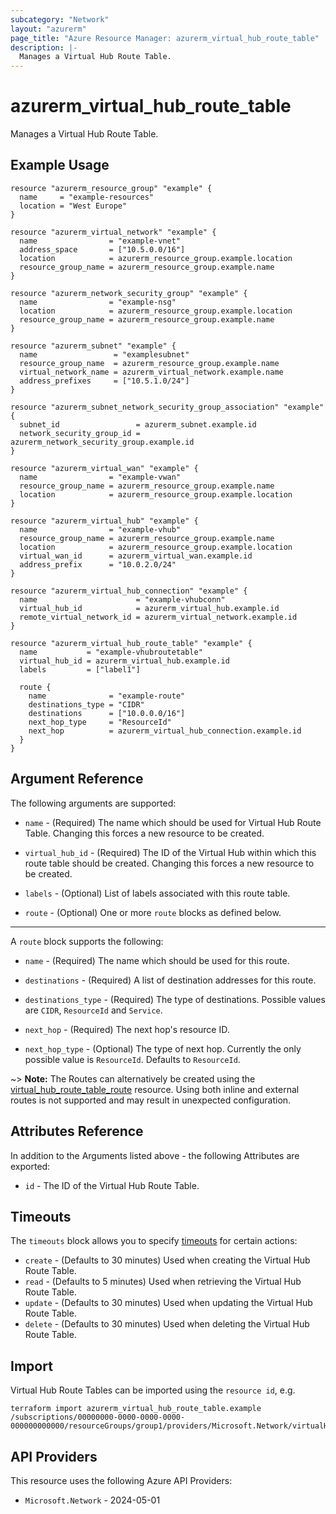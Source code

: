 ```yaml
---
subcategory: "Network"
layout: "azurerm"
page_title: "Azure Resource Manager: azurerm_virtual_hub_route_table"
description: |-
  Manages a Virtual Hub Route Table.
---
```


# azurerm_virtual_hub_route_table

Manages a Virtual Hub Route Table.

## Example Usage

```hcl
resource "azurerm_resource_group" "example" {
  name     = "example-resources"
  location = "West Europe"
}

resource "azurerm_virtual_network" "example" {
  name                = "example-vnet"
  address_space       = ["10.5.0.0/16"]
  location            = azurerm_resource_group.example.location
  resource_group_name = azurerm_resource_group.example.name
}

resource "azurerm_network_security_group" "example" {
  name                = "example-nsg"
  location            = azurerm_resource_group.example.location
  resource_group_name = azurerm_resource_group.example.name
}

resource "azurerm_subnet" "example" {
  name                 = "examplesubnet"
  resource_group_name  = azurerm_resource_group.example.name
  virtual_network_name = azurerm_virtual_network.example.name
  address_prefixes     = ["10.5.1.0/24"]
}

resource "azurerm_subnet_network_security_group_association" "example" {
  subnet_id                 = azurerm_subnet.example.id
  network_security_group_id = azurerm_network_security_group.example.id
}

resource "azurerm_virtual_wan" "example" {
  name                = "example-vwan"
  resource_group_name = azurerm_resource_group.example.name
  location            = azurerm_resource_group.example.location
}

resource "azurerm_virtual_hub" "example" {
  name                = "example-vhub"
  resource_group_name = azurerm_resource_group.example.name
  location            = azurerm_resource_group.example.location
  virtual_wan_id      = azurerm_virtual_wan.example.id
  address_prefix      = "10.0.2.0/24"
}

resource "azurerm_virtual_hub_connection" "example" {
  name                      = "example-vhubconn"
  virtual_hub_id            = azurerm_virtual_hub.example.id
  remote_virtual_network_id = azurerm_virtual_network.example.id
}

resource "azurerm_virtual_hub_route_table" "example" {
  name           = "example-vhubroutetable"
  virtual_hub_id = azurerm_virtual_hub.example.id
  labels         = ["label1"]

  route {
    name              = "example-route"
    destinations_type = "CIDR"
    destinations      = ["10.0.0.0/16"]
    next_hop_type     = "ResourceId"
    next_hop          = azurerm_virtual_hub_connection.example.id
  }
}
```

## Argument Reference

The following arguments are supported:

* `name` - (Required) The name which should be used for Virtual Hub Route Table. Changing this forces a new resource to be created.

* `virtual_hub_id` - (Required) The ID of the Virtual Hub within which this route table should be created. Changing this forces a new resource to be created.

* `labels` - (Optional) List of labels associated with this route table.

* `route` - (Optional) One or more `route` blocks as defined below.

---

A `route` block supports the following:

* `name` - (Required) The name which should be used for this route.

* `destinations` - (Required) A list of destination addresses for this route.

* `destinations_type` - (Required) The type of destinations. Possible values are `CIDR`, `ResourceId` and `Service`.

* `next_hop` - (Required) The next hop's resource ID.

* `next_hop_type` - (Optional) The type of next hop. Currently the only possible value is `ResourceId`. Defaults to `ResourceId`.

~> **Note:** The Routes can alternatively be created using the [virtual_hub_route_table_route](virtual_hub_route_table_route.html) resource. Using both inline and external routes is not supported and may result in unexpected configuration.

## Attributes Reference

In addition to the Arguments listed above - the following Attributes are exported:

* `id` - The ID of the Virtual Hub Route Table.

## Timeouts

The `timeouts` block allows you to specify [timeouts](https://www.terraform.io/language/resources/syntax#operation-timeouts) for certain actions:

* `create` - (Defaults to 30 minutes) Used when creating the Virtual Hub Route Table.
* `read` - (Defaults to 5 minutes) Used when retrieving the Virtual Hub Route Table.
* `update` - (Defaults to 30 minutes) Used when updating the Virtual Hub Route Table.
* `delete` - (Defaults to 30 minutes) Used when deleting the Virtual Hub Route Table.

## Import

Virtual Hub Route Tables can be imported using the `resource id`, e.g.

```shell
terraform import azurerm_virtual_hub_route_table.example /subscriptions/00000000-0000-0000-0000-000000000000/resourceGroups/group1/providers/Microsoft.Network/virtualHubs/virtualHub1/hubRouteTables/routeTable1
```

## API Providers
<!-- This section is generated, changes will be overwritten -->
This resource uses the following Azure API Providers:

* `Microsoft.Network` - 2024-05-01

